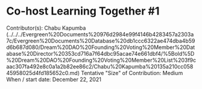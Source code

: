 # Co-host Learning Together #1

Contributor(s): Chabu Kapumba (../../../Evergreen%20Documents%20976d2984e99f4146b4283457a2303a7c/Evergreen%20Documents%20Database%20db1ccc6322ae474dba4b59d6b687d080/Dream%20DAO%20Founding%20Voting%20Member%20Database%20Director%20353cd716a7f64dbc95acae74e661dbf4/%5Bold%5D%20Dream%20DAO%20Founding%20Voting%20Member%20List%203f9caac307fa492e8c0a1a2b82ee86c2/Chabu%20Kapumba%20135a210cc05845958025d4fd185652c0.md)
Tentative "Size" of Contribution: Medium
When / start date: December 22, 2021
